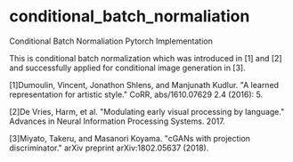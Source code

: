 # conditional_batch_normaliation
Conditional Batch Normaliation Pytorch Implementation

This is conditional batch normalization which was introduced in [1] and [2] and successfully applied for conditional image generation in [3]. 

[1]Dumoulin, Vincent, Jonathon Shlens, and Manjunath Kudlur. "A learned representation for artistic style." CoRR, abs/1610.07629 2.4 (2016): 5.

[2]De Vries, Harm, et al. "Modulating early visual processing by language." Advances in Neural Information Processing Systems. 2017.

[3]Miyato, Takeru, and Masanori Koyama. "cGANs with projection discriminator." arXiv preprint arXiv:1802.05637 (2018).

